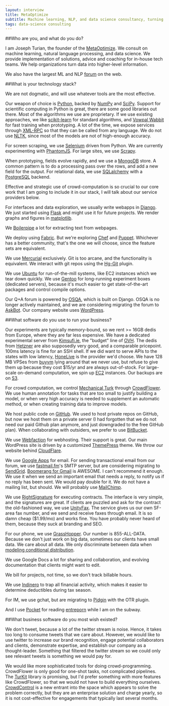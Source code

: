 ```yaml
---
layout: interview
title: MetaOptimize
subtitle: Machine learning, NLP, and data science consultancy, turning data into value.
tags: data-science consulting
---
```


##Who are you, and what do you do?

I am Joseph Turian, the founder of the [MetaOptimize](http://metaoptimize.com/). We consult on machine learning, natural language processing, and data science. We provide implementation of solutions, advice and coaching for in-house tech teams. We help organizations turn data into higher-level information.

We also have the largest ML and NLP [forum](http://metaoptimize.com/qa/) on the web.

##What is your technology stack?

We are not dogmatic, and will use whatever tools are the most effective.

Our weapon of choice is [Python](http://www.python.org/), backed by [NumPy](http://numpy.scipy.org/) and [SciPy](http://www.scipy.org/). Support for scientific computing in Python is great, there are some good libraries out there. Most of the algorithms we use are proprietary. If we use existing approaches, we like [scikit-learn](http://scikit-learn.org/stable/) for standard algorithms, and [Vowpal Wabbit](http://hunch.net/~vw/) for fast training when prototyping. A lot of the time, we expose services through [XML-RPC](http://xmlrpc.scripting.com/) so that they can be called from any language. We do not use [NLTK](http://nltk.org/), since most of the models are not of high-enough accuracy.

For screen scraping, we use [Selenium](http://seleniumhq.org/) driven from Python. We are currently experimenting with [PhantomJS](http://phantomjs.org). For large sites, we use [Scrapy](http://scrapy.org).

When prototyping, fields evolve rapidly, and we use a [MongoDB](http://www.mongodb.org/) store. A common pattern is to do a processing pass over the rows, and add a new field for the output. For relational data, we use [SQLalchemy](http://www.sqlalchemy.org/) with a [PostgreSQL](http://www.postgresql.org/) backend.

Effective and strategic use of crowd-computation is so crucial to our core work that I am going to include it in our stack, I will talk about our service providers below.

For interfaces and data exploration, we usually write webapps in [Django](https://www.djangoproject.com/). We just started using [Flask](http://flask.pocoo.org/) and might use it for future projects. We render graphs and figures in [matplotlib](matplotlib.sourceforge.net/).

We [Boilerpipe](http://code.google.com/p/boilerpipe/) a lot for extracting text from webpages.

We deploy using [Fabric](http://docs.fabfile.org/). But we're exploring [Chef](https://github.com/opscode/chef) and [Puppet](https://github.com/puppetlabs/puppet/). Whichever has a better community, that's the one we will choose, since the feature sets are equivalent.

We use [Mercurial](http://mercurial.selenic.com/) exclusively. Git is too arcane, and the functionality is equivalent. We interact with git repos using the [Hg-Git](http://hg-git.github.com/) plugin.

We use [Ubuntu](http://www.ubuntu.com/) for run-of-the-mill systems, like EC2 instances which we tear down quickly. We use [Gentoo](http://www.gentoo.org/) for long-running experiment boxes (dedicated servers), because it's much easier to get state-of-the-art packages and control compile options.

Our Q+A forum is powered by [OSQA](http://www.osqa.net), which is built on Django. OSQA is no longer actively maintained, and we are considering migrating the forum to [AskBot](http://www.askbot.com). Our company website uses [WordPress](http://wordpress.org/).


##What software do you use to run your business?

Our experiments are typically memory-bound, so we rent >= 16GB dedis from Europe, where they are far less expensive. We have a dedicated experimental server from [Kimsufi.ie](http://kimsufi.ie), the "budget" line of [OVH](http://www.ovh.co.uk/). The dedis from [Hetzner](http://hetzner.de/) are also supposedly very good, and a comparable pricepoint. 100ms latency is fine for an SSH shell. If we did want to serve APIs to the states with low latency, [HoneLive](http://www.honelive.com) is the provider we'd choose. We have 128 MB VPSes from [buyvm](http://buyvm.net) lying around that we never use, but refuse to give them up because they cost $15/yr and are always out-of-stock. For large-scale on-demand computation, we spin up [EC2](http://aws.amazon.com/ec2/) instances. Our backups are on [S3](http://aws.amazon.com/s3/).

For crowd computation, we control [Mechanical Turk](http://www.mturk.com) through [CrowdFlower](http://www.crowdflower.com). We use human annotation for tasks that are too small to justify building a model, or when very high accuracy is needed to supplement an automatic method, or when creating training data to improve models.

We host public code on [GitHub](https://github.com/). We used to host private repos on GitHub, but now we host them on a private server (I had forgotten that we do not need our paid Github plan anymore, and just downgraded to the free GitHub plan). When collaborating with outsiders, we prefer to use [BitBucket](https://bitbucket.org/).

We use [Webfaction](http://webfaction.com) for webhosting. Their support is great. Our main WordPress site is driven by a customized [ThemePress](http://www.themepress.com/) theme. We throw our website behind [CloudFlare](http://cloudflare.com).

We use [Google Apps](http://www.google.com/enterprise/apps/business/) for email. For sending transactional email from our forum, we use [fastmail.fm](http://fastmail.fm)'s SMTP server, but are considering migrating to [SendGrid](http://www.sendgrid.com). [Boomerang for Gmail](http://www.boomeranggmail.com/) is AWESOME. I can't recommend it enough. We use it when we send an important email that needs a reply, to notify us if no reply has been sent. We would pay double for it. We do not have a mailing list, but should. We will probably use [MailChimp](http://www.mailchimp.com).

We use [RightSignature](http://rightsignature.com) for executing contracts. The interface is very simple, and the signatures are great. If clients are puzzled and ask for the contract the old-fashioned way, we use [UnityFax](http://www.unityfax.com/). The service gives us our own SF-area fax number, and we send and receive faxes through email. It is so damn cheap ($1.99/mo) and works fine. You have probably never heard of them, because they suck at branding and SEO.

For our phone, we use [GrassHopper](http://grasshopper.com). Our number is 855-ALL-DATA. Because we don't just work on big data, sometimes our clients have small data. We care about all data. We only discriminate between data when [modeling conditional distribution](http://en.wikipedia.org/wiki/Discriminative_model).

We use Google Docs a lot for sharing and collaboration, and evolving documentation that clients might want to edit.

We bill for projects, not time, so we don't track billable hours.

We use [Indinero](http://indinero.com) to trap all financial activity, which makes it easier to determine deductibles during tax season.

For IM, we use gchat, but are migrating to [Pidgin](http://www.pidgin.im/) with the OTR plugin.

And I use [Pocket](http://getpocket.com/) for reading [entreporn](http://swombat.com/2012/7/11/entreporn-learning-doing-wasting) while I am on the subway.

##What business software do you most wish existed?

We don't tweet, because a lot of the twitter stream is noise. Hence, it takes too long to consume tweets that we care about. However, we would like to use twitter to increase our brand recognition, engage potential collaborators and clients, demonstrate expertise, and establish our company as a thought-leader. Something that filtered the twitter stream so we could only see relevant tweets is something we would pay for.

We would like more sophisticated tools for doing crowd-programming. CrowdFlower is only good for one-shot tasks, not complicated pipelines. The [TurKit](http://groups.csail.mit.edu/uid/turkit/) library is promising, but I'd prefer something with more features like CrowdFlower, so that we would not have to build everything ourselves. [CrowdControl](http://crowdcontrol.com/) is a new entrant into the space which appears to solve the problem correctly, but they are an enterprise solution and charge yearly, so it is not cost-effective for engagements that typically last several months.
